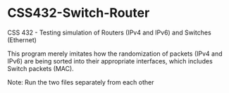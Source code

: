 # CSS432-Switch-Router
CSS 432 - Testing simulation of Routers (IPv4 and IPv6) and Switches (Ethernet)

This program merely imitates how the randomization of packets (IPv4 and IPv6) are being sorted into their appropriate interfaces, which includes Switch packets (MAC).

Note: Run the two files separately from each other
